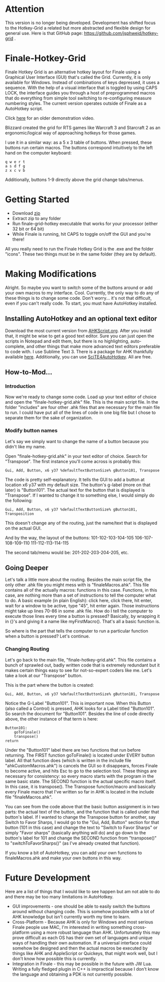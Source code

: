 # Attention
This version is no longer being developed. Development has shifted focus to the Hotkey-Grid a related but more abstracted and flexible design for general use. Here is that GitHub page: https://github.com/jsphweid/hotkey-grid .

# Finale-Hotkey-Grid
Finale Hotkey Grid is an alternative hotkey layout for Finale using a Graphical User Interface (GUI) that's called the Grid.  Currently, it is only available for Windows. Instead of combinations of keys depressed, it uses a sequence. With the help of a visual interface that is toggled by using CAPS LOCK, the interface guides you through a host of preprogrammed macros that do everything from simple tool switching to re-configuring measure numbering styles. The current version operates outside of Finale as a AutoHotkey script.

Click [here](https://www.youtube.com/watch?v=5nQlKz-0oxw) for an older demonstration video.

Blizzard created the grid for RTS games like Warcraft 3 and Starcraft 2 as an ergonomic/logical way of approaching hotkeys for those games.

I use it in a similar way: as a 5 x 3 table of buttons. When pressed, these buttons run certain macros.  The buttons correspond intuitively to the left hand on the computer keyboard:

```autohotkey
q w e r t
a s d f g
z x c v b
```

Additionally, buttons 1-9 directly above the grid change tabs/menus.

# Getting Started
- Download [zip](https://github.com/jsphweid/Finale-Hotkey-Grid/archive/v0.19.zip)
- Extract zip to any folder
- Run finale-grid-hotkey executable that works for your processor (either 32 bit or 64 bit)
- While Finale is running, hit CAPS to toggle on/off the GUI and you're there!

All you really need to run the Finale Hotkey Grid is the .exe and the folder "icons".  These two things must be in the same folder (they are by default).

# Making Modifications
Alright.  So maybe you want to switch some of the buttons around or add your own macros to my interface.  Cool.  Currently, the only way to do any of these things is to change some code.  Don't worry... it's not that difficult, even if you can't really code.  To start, you must have AutoHotkey installed.

## Installing AutoHotkey and an optional text editor
Download the most current version from [AHKScript.org](http://ahkscript.org/).  After you install that, it might be wise to get a good text editor.  Sure you can just open the scripts in Notepad and edit them, but there is no highlighting, auto-complete, and other things that make more advanced text editors preferable to code with.  I use Sublime Text 3.  There is a package for AHK thankfully available [here](https://github.com/ahkscript/SublimeAutoHotkey).  Additionally, you can use [SciTE4AutoHotkey](http://fincs.ahk4.net/scite4ahk/).  All are free.

## How-to-Mod...

### Introduction
Now we're ready to change some code. Load up your text editor of choice and open the "finale-hotkey-grid.ahk" file.  This is the main script file. In the folder "includes" are four other .ahk files that are necessary for the main file to run. I could have put all of the lines of code in one big file but I chose to separate them for the sake of organization.  

### Modify button names
Let's say we simply want to change the name of a button because you didn't like my name.

Open "finale-hotkey-grid.ahk" in your text editor of choice. Search for "Transpose". The first instance you'll come across is probably this:
```autohotkey
Gui, Add, Button, x6 y37 %defaultTextButtonSize% gButton101, Transpose
```
The code is pretty self-explanatory. It tells the GUI to add a button at location x6 y37 with my default size. The button's g-label (more on that later) is "Button101". The actual text for the button that is displayed is "Transpose".  If I wanted to change it to something else, I would simply do the following:
```autohotkey
Gui, Add, Button, x6 y37 %defaultTextButtonSize% gButton101, Transposition
```
This doesn't change any of the routing, just the name/text that is displayed on the actual GUI.

And by the way, the layout of the buttons:
101-102-103-104-105
106-107-108-109-110
111-112-113-114-115

The second tab/menu would be:
201-202-203-204-205, etc.

## Going Deeper
Let's talk a little more about the routing. Besides the main script file, the only other .ahk file you might mess with is "finaleMacros.ahk". This file contains all of the actually macros: functions in this case. Functions, in this case, are nothing more than a set of instructions to tell the computer what to do. A basic example (in plain English): click here, click there, hit enter, wait for a window to be active, type "45", hit enter again. Those instructions might take up lines 70-86 in some .ahk file. How do I tell the computer to execute those lines every time a button is pressed? Basically, by wrapping it in {}'s and giving it a name like myFirstMacro(). That's all a basic function is.

So where is the part that tells the computer to run a particular function when a button is pressed?  Let's continue.

### Changing Routing

Let's go back to the main file, "finale-hotkey-grid.ahk". This file contains a bunch of sprawled out, badly written code that is extremely redundant but it makes certain things easy to see for not-so-expert coders like me. Let's take a look at our "Transpose" button.

This is the part where the button is created:
```autohotkey
Gui, Add, Button, x6 y37 %defaultTextButtonSize% gButton101, Transpose
```
Notice the G-Label "Button101".  This is important now.  When this Button (also called a Control) is pressed, AHK looks for a Label titled "Button101".  So search the document for "Button101".  Besides the line of code directly above, the other instance of that term is here:

```autohotkey
Button101:
	goToFinale()
	transpose()
return
```

Under the "Button101" label there are two functions that run before returning. The FIRST function goToFinale() is located under EVERY button label. All that function does (which is written in the include file "ahkCustomMacros.ahk") is cancels the GUI so it disappears, forces Finale to become active, and hits Esc to go to the selection tool. These things are necessary for consistency: so every macro starts with the program in the same basic state. The SECOND function is the actual specific macro itself.  In this case, it is transpose().  The Transpose function/macro and basically every Finale macro that I've written so far in AHK is located in the include file "finaleMacros.ahk".

You can see from the code above that the basic button assignment is in two parts: the actual text of the button, and the function that is called under that button's label. If I wanted to change the Transpose button for another, say Switch to Favor Sharps, I would go to the "Gui, Add, Button" section for that button (101 in this case) and change the text to "Switch to Favor Sharps" or simply "Favor sharps" (basically anything will do) and go down to the button's label for 101 and change the SECOND function from "transpose()" to "switchToFavorSharps()" (as I've already created that function).

If you know a bit of AutoHotkey, you can add your own functions to finaleMacros.ahk and make your own buttons in this way.

# Future Development

Here are a list of things that I would like to see happen but am not able to do and there may be too many limitations in AutoHotkey.
- GUI improvements - one should be able to easily switch the buttons around without changing code.  This is somehow possible with a lot of AHK knowledge but isn't currently worth my time to learn.
- Cross-Platform - Because AHK is only for Windows and most serious Finale people use MAC, I'm interested in writing something cross-platform using a more robust language than AHK.  Unfortunately this may prove difficult as each OS has their own set of languages and unique ways of handling their own automation.  If a universal interface could somehow be designed and then the actual macros be executed by things like AHK and AppleScript or Quickeys, that might work well, but I don't know how possible this is currently.
- Integration in Finale - this may be possible in the future with JW Lua.  Writing a fully fledged plugin in C++ is impractical because I don't know the language and obtaining a PDK is not currently possible.
